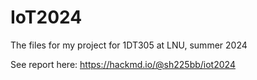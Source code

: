 # IoT2024
The files for my project for 1DT305 at LNU, summer 2024

See report here: https://hackmd.io/@sh225bb/iot2024
